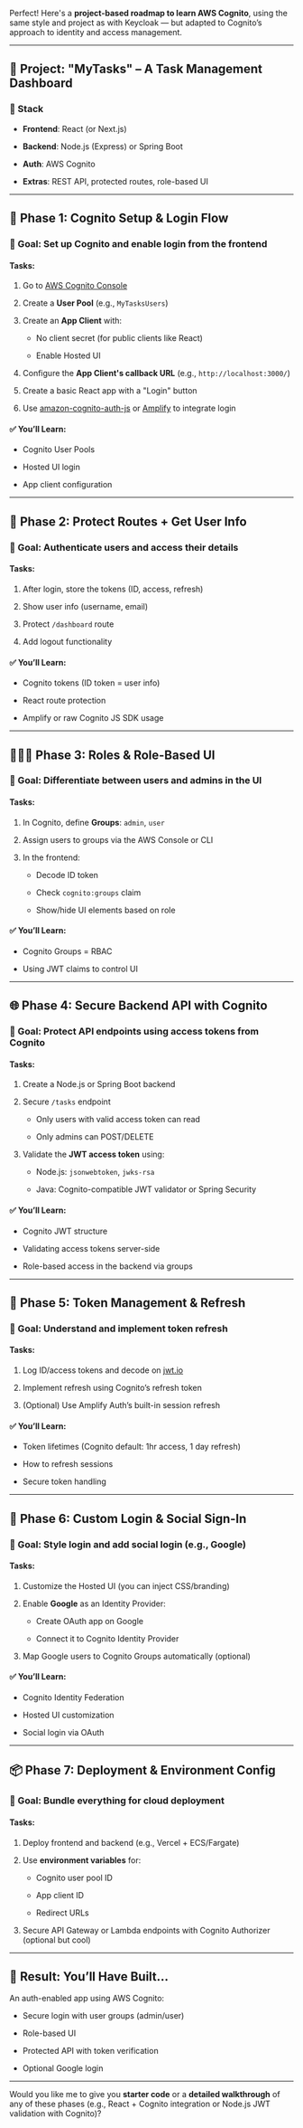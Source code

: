 Perfect! Here's a **project-based roadmap to learn AWS Cognito**, using the same style and project as with Keycloak — but adapted to Cognito’s approach to identity and access management.

---

## 🧩 **Project: "MyTasks" – A Task Management Dashboard**

### 🧱 Stack

- **Frontend**: React (or Next.js)
    
- **Backend**: Node.js (Express) or Spring Boot
    
- **Auth**: AWS Cognito
    
- **Extras**: REST API, protected routes, role-based UI
    

---

## 🚀 **Phase 1: Cognito Setup & Login Flow**

### 🎯 Goal: Set up Cognito and enable login from the frontend

#### Tasks:

1. Go to [AWS Cognito Console](https://console.aws.amazon.com/cognito/)
    
2. Create a **User Pool** (e.g., `MyTasksUsers`)
    
3. Create an **App Client** with:
    
    - No client secret (for public clients like React)
        
    - Enable Hosted UI
        
4. Configure the **App Client's callback URL** (e.g., `http://localhost:3000/`)
    
5. Create a basic React app with a "Login" button
    
6. Use [amazon-cognito-auth-js](https://github.com/aws/amazon-cognito-auth-js) or [Amplify](https://docs.amplify.aws/) to integrate login
    

#### ✅ You’ll Learn:

- Cognito User Pools
    
- Hosted UI login
    
- App client configuration
    

---

## 🔐 **Phase 2: Protect Routes + Get User Info**

### 🎯 Goal: Authenticate users and access their details

#### Tasks:

1. After login, store the tokens (ID, access, refresh)
    
2. Show user info (username, email)
    
3. Protect `/dashboard` route
    
4. Add logout functionality
    

#### ✅ You’ll Learn:

- Cognito tokens (ID token = user info)
    
- React route protection
    
- Amplify or raw Cognito JS SDK usage
    

---

## 🧑‍🤝‍🧑 **Phase 3: Roles & Role-Based UI**

### 🎯 Goal: Differentiate between users and admins in the UI

#### Tasks:

1. In Cognito, define **Groups**: `admin`, `user`
    
2. Assign users to groups via the AWS Console or CLI
    
3. In the frontend:
    
    - Decode ID token
        
    - Check `cognito:groups` claim
        
    - Show/hide UI elements based on role
        

#### ✅ You’ll Learn:

- Cognito Groups = RBAC
    
- Using JWT claims to control UI
    

---

## 🌐 **Phase 4: Secure Backend API with Cognito**

### 🎯 Goal: Protect API endpoints using access tokens from Cognito

#### Tasks:

1. Create a Node.js or Spring Boot backend
    
2. Secure `/tasks` endpoint
    
    - Only users with valid access token can read
        
    - Only admins can POST/DELETE
        
3. Validate the **JWT access token** using:
    
    - Node.js: `jsonwebtoken`, `jwks-rsa`
        
    - Java: Cognito-compatible JWT validator or Spring Security
        

#### ✅ You’ll Learn:

- Cognito JWT structure
    
- Validating access tokens server-side
    
- Role-based access in the backend via groups
    

---

## 🧪 **Phase 5: Token Management & Refresh**

### 🎯 Goal: Understand and implement token refresh

#### Tasks:

1. Log ID/access tokens and decode on [jwt.io](https://jwt.io/)
    
2. Implement refresh using Cognito’s refresh token
    
3. (Optional) Use Amplify Auth’s built-in session refresh
    

#### ✅ You’ll Learn:

- Token lifetimes (Cognito default: 1hr access, 1 day refresh)
    
- How to refresh sessions
    
- Secure token handling
    

---

## 🎨 **Phase 6: Custom Login & Social Sign-In**

### 🎯 Goal: Style login and add social login (e.g., Google)

#### Tasks:

1. Customize the Hosted UI (you can inject CSS/branding)
    
2. Enable **Google** as an Identity Provider:
    
    - Create OAuth app on Google
        
    - Connect it to Cognito Identity Provider
        
3. Map Google users to Cognito Groups automatically (optional)
    

#### ✅ You’ll Learn:

- Cognito Identity Federation
    
- Hosted UI customization
    
- Social login via OAuth
    

---

## 📦 **Phase 7: Deployment & Environment Config**

### 🎯 Goal: Bundle everything for cloud deployment

#### Tasks:

1. Deploy frontend and backend (e.g., Vercel + ECS/Fargate)
    
2. Use **environment variables** for:
    
    - Cognito user pool ID
        
    - App client ID
        
    - Redirect URLs
        
3. Secure API Gateway or Lambda endpoints with Cognito Authorizer (optional but cool)
    

---

## 🏁 Result: You’ll Have Built…

An auth-enabled app using AWS Cognito:

- Secure login with user groups (admin/user)
    
- Role-based UI
    
- Protected API with token verification
    
- Optional Google login
    

---

Would you like me to give you **starter code** or a **detailed walkthrough** of any of these phases (e.g., React + Cognito integration or Node.js JWT validation with Cognito)?